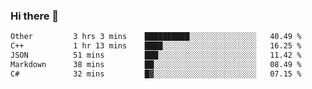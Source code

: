### Hi there 👋

<!--
**WShiBin/WShiBin** is a ✨ _special_ ✨ repository because its `README.md` (this file) appears on your GitHub profile.

Here are some ideas to get you started:

- 🔭 I’m currently working on ...
- 🌱 I’m currently learning ...
- 👯 I’m looking to collaborate on ...
- 🤔 I’m looking for help with ...
- 💬 Ask me about ...
- 📫 How to reach me: ...
- 😄 Pronouns: ...
- ⚡ Fun fact: ...
-->

<!--START_SECTION:waka-->

```txt
Other         3 hrs 3 mins    ██████████░░░░░░░░░░░░░░░   40.49 %
C++           1 hr 13 mins    ████░░░░░░░░░░░░░░░░░░░░░   16.25 %
JSON          51 mins         ███░░░░░░░░░░░░░░░░░░░░░░   11.42 %
Markdown      38 mins         ██░░░░░░░░░░░░░░░░░░░░░░░   08.49 %
C#            32 mins         █▓░░░░░░░░░░░░░░░░░░░░░░░   07.15 %
```

<!--END_SECTION:waka-->
